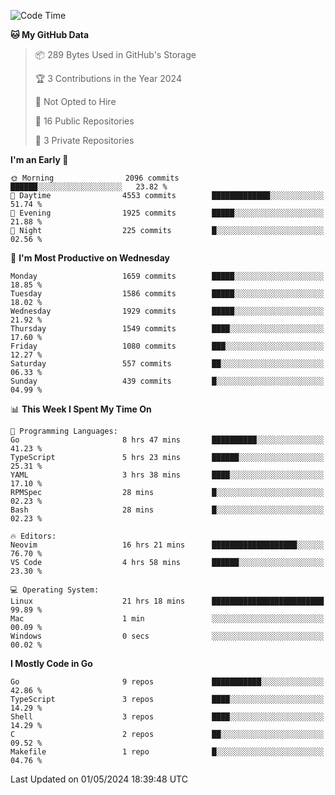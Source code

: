 <!--START_SECTION:waka-->
![Code Time](http://img.shields.io/badge/Code%20Time-585%20hrs%2016%20mins-blue)

**🐱 My GitHub Data** 

> 📦 289 Bytes Used in GitHub's Storage 
 > 
> 🏆 3 Contributions in the Year 2024
 > 
> 🚫 Not Opted to Hire
 > 
> 📜 16 Public Repositories 
 > 
> 🔑 3 Private Repositories 
 > 
**I'm an Early 🐤** 

```text
🌞 Morning                2096 commits        ██████░░░░░░░░░░░░░░░░░░░   23.82 % 
🌆 Daytime                4553 commits        █████████████░░░░░░░░░░░░   51.74 % 
🌃 Evening                1925 commits        █████░░░░░░░░░░░░░░░░░░░░   21.88 % 
🌙 Night                  225 commits         █░░░░░░░░░░░░░░░░░░░░░░░░   02.56 % 
```
📅 **I'm Most Productive on Wednesday** 

```text
Monday                   1659 commits        █████░░░░░░░░░░░░░░░░░░░░   18.85 % 
Tuesday                  1586 commits        █████░░░░░░░░░░░░░░░░░░░░   18.02 % 
Wednesday                1929 commits        █████░░░░░░░░░░░░░░░░░░░░   21.92 % 
Thursday                 1549 commits        ████░░░░░░░░░░░░░░░░░░░░░   17.60 % 
Friday                   1080 commits        ███░░░░░░░░░░░░░░░░░░░░░░   12.27 % 
Saturday                 557 commits         ██░░░░░░░░░░░░░░░░░░░░░░░   06.33 % 
Sunday                   439 commits         █░░░░░░░░░░░░░░░░░░░░░░░░   04.99 % 
```


📊 **This Week I Spent My Time On** 

```text
💬 Programming Languages: 
Go                       8 hrs 47 mins       ██████████░░░░░░░░░░░░░░░   41.23 % 
TypeScript               5 hrs 23 mins       ██████░░░░░░░░░░░░░░░░░░░   25.31 % 
YAML                     3 hrs 38 mins       ████░░░░░░░░░░░░░░░░░░░░░   17.10 % 
RPMSpec                  28 mins             █░░░░░░░░░░░░░░░░░░░░░░░░   02.23 % 
Bash                     28 mins             █░░░░░░░░░░░░░░░░░░░░░░░░   02.23 % 

🔥 Editors: 
Neovim                   16 hrs 21 mins      ███████████████████░░░░░░   76.70 % 
VS Code                  4 hrs 58 mins       ██████░░░░░░░░░░░░░░░░░░░   23.30 % 

💻 Operating System: 
Linux                    21 hrs 18 mins      █████████████████████████   99.89 % 
Mac                      1 min               ░░░░░░░░░░░░░░░░░░░░░░░░░   00.09 % 
Windows                  0 secs              ░░░░░░░░░░░░░░░░░░░░░░░░░   00.02 % 
```

**I Mostly Code in Go** 

```text
Go                       9 repos             ███████████░░░░░░░░░░░░░░   42.86 % 
TypeScript               3 repos             ████░░░░░░░░░░░░░░░░░░░░░   14.29 % 
Shell                    3 repos             ████░░░░░░░░░░░░░░░░░░░░░   14.29 % 
C                        2 repos             ██░░░░░░░░░░░░░░░░░░░░░░░   09.52 % 
Makefile                 1 repo              █░░░░░░░░░░░░░░░░░░░░░░░░   04.76 % 
```




 Last Updated on 01/05/2024 18:39:48 UTC
<!--END_SECTION:waka-->
